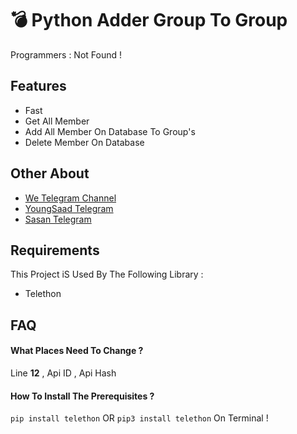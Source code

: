 
# 💣 Python Adder Group To Group

Programmers : Not Found !

## Features

- Fast
- Get All Member
- Add All Member On Database To Group's
- Delete Member On Database
## Other About

 - [We Telegram Channel](https://t.me/DxzTm)
 - [YoungSaad Telegram](https://t.me/iYoungSaad)
 - [Sasan Telegram](https://t.me/sasan_ham)

## Requirements

This Project iS Used By The Following Library :

- Telethon

## FAQ

#### What Places Need To Change ?

Line **12** , Api ID , Api Hash

#### How To Install The Prerequisites ?

`pip install telethon` OR `pip3 install telethon` On Terminal !
